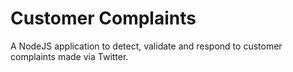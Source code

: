 # Customer Complaints

A NodeJS application to detect, validate and respond to customer complaints made via Twitter.